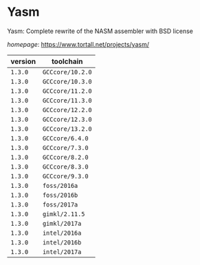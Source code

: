 # Yasm

Yasm: Complete rewrite of the NASM assembler with BSD license

*homepage*: <https://www.tortall.net/projects/yasm/>

version | toolchain
--------|----------
``1.3.0`` | ``GCCcore/10.2.0``
``1.3.0`` | ``GCCcore/10.3.0``
``1.3.0`` | ``GCCcore/11.2.0``
``1.3.0`` | ``GCCcore/11.3.0``
``1.3.0`` | ``GCCcore/12.2.0``
``1.3.0`` | ``GCCcore/12.3.0``
``1.3.0`` | ``GCCcore/13.2.0``
``1.3.0`` | ``GCCcore/6.4.0``
``1.3.0`` | ``GCCcore/7.3.0``
``1.3.0`` | ``GCCcore/8.2.0``
``1.3.0`` | ``GCCcore/8.3.0``
``1.3.0`` | ``GCCcore/9.3.0``
``1.3.0`` | ``foss/2016a``
``1.3.0`` | ``foss/2016b``
``1.3.0`` | ``foss/2017a``
``1.3.0`` | ``gimkl/2.11.5``
``1.3.0`` | ``gimkl/2017a``
``1.3.0`` | ``intel/2016a``
``1.3.0`` | ``intel/2016b``
``1.3.0`` | ``intel/2017a``
